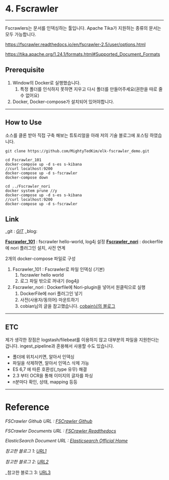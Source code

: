 # 4. Fscrawler

------

Fscrawlers는 문서를 인덱싱하는 툴입니다. Apache Tika가 지원하는 종류의 문서는 모두 가능합니다.

https://fscrawler.readthedocs.io/en/fscrawler-2.5/user/options.html

https://tika.apache.org/1.24.1/formats.html#Supported_Document_Formats

## Prerequisite

1. Window의 Docker로 실행했습니다.
   1. 특정 폴더를 인식하지 못하면 지우고 다시 폴더를 만들어주세요(권한을 따로 줄 수 없어요)
2. Docker, Docker-compose가 설치되어 있어야합니다. 

------

## How to Use

소스를 클론 받아 직접 구축 해보는 튜토리얼을 아래 저의 기술 블로그에 포스팅 하였습니다.

```git clone https://github.com/MightyTedKim/elk-fscrawler_demo.git```

```
cd Fscrawler_101
docker-compose up -d s-es s-kibana
//curl localhost:9200
docker-compose up -d s-fscrawler
docker-compose down

cd ../Fscrawler_nori
docker system prune //y
docker-compose up -d s-es s-kibana
//curl localhost:9200
docker-compose up -d s-fscrawler
```

## Link

_git : [*GIT*](https://github.com/MightyTedKim/elk-fscrawler_demo)
_blog: 

[**Fscrawler_101**](*https://blog.naver.com/deet1107/222150681083*) : fscrawler hello-world, log4j 설정
[**Fscrawler_nori**](*https://blog.naver.com/deet1107/222150727429*) : dockerfile에 nori 플러그인 설치, 사전 연계

2개의 docker-compose 파일로 구성

1. Fscrawler_101 : Fscrawler로 파일 인덱싱 (기본)
   1. fscrawler hello world
   2. 로그 파일 밖으로 꺼내기 (log4j) 
2. Fscrawler_nori : Dockerfile에 Nori-plugin을 넣어서 원클릭으로 실행
   1. DockerFile에 nori 플러그인 넣기
   2. 사전(사용자/동의어) 마운트하기
   3. cobian님의 글을 참고했습니다. [cobain님의 블로그](https://cobain.me/2020/10/19/ElasticSearch-FSCrawler.html)

------

## ETC

제가 생각한 장점은 logstash/filebeat를 이용하지 않고 대부분의 파일을 지원한다는 겁니다. ingest_pipeline과 혼용해서 사용할 수도 있습니다.

- 폴더에 위치시키면, 알아서 인덱싱
- 파일을 삭제하면, 알아서 인덱스 삭제 가능
- ES 6,7 에 따른 호환성(_type 유무) 해결
- 2.3 부터 OCR을 통해 이미지의 글자를 파싱
- n분마다 확인, 상태, mapping 등등

------

# Reference

_FSCrawler Github URL : [FSCrawler Github](https://github.com/dadoonet/fscrawler)_

_FSCrawler Documents URL : [FSCrawler Readthedocs](https://fscrawler.readthedocs.io)_

_ElasticSearch Document URL : [Elasticsearch Official Home](https://www.elastic.co/guide/en/elastic-stack-get-started/current/get-started-docker.html)_

_참고한 블로그 1: [URL1](https://naggingmachine.tistory.com/830)_

_참고한 블로그 2: [URL2](https://blog.naver.com/icelemonteainkr/221828689765)_

_참고한 블로그 3: [URL3](https://cobain.me/2020/10/19/ElasticSearch-FSCrawler.html)